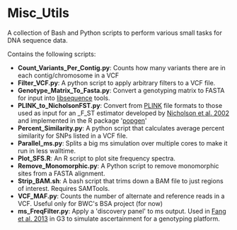 Misc_Utils
==========

A collection of Bash and Python scripts to perform various small tasks for DNA sequence data.

Contains the following scripts:
- **Count_Variants_Per_Contig.py**: Counts how many variants there are in each contig/chromosome in a VCF
- **Filter_VCF.py**: A python script to apply arbitrary filters to a VCF file.
- **Genotype_Matrix_To_Fasta.py**: Convert a genotyping matrix to FASTA for input into [libsequence](http://molpopgen.github.io/libsequence/) tools. 
- **PLINK_to_NicholsonFST.py**: Convert from [PLINK](http://pngu.mgh.harvard.edu/~purcell/plink/) file formats to those used as input for an _F_ST estimator developed by [Nicholson et al. 2002](http://onlinelibrary.wiley.com/doi/10.1111/1467-9868.00357/abstract) and implemented in the R package '[popgen](http://cran.r-project.org/web/packages/popgen/index.html)'
- **Percent_Similarity.py**: A python script that calculates average percent similarity for SNPs listed in a VCF file.
- **Parallel_ms.py**: Splits a big ms simulation over multiple cores to make it run in less walltime.
- **Plot_SFS.R**: An R script to plot site frequency spectra.
- **Remove_Monomorphic.py**: A Python script to remove monomorphic sites from a FASTA alignment.
- **Strip_BAM.sh**: A bash script that trims down a BAM file to just regions of interest. Requires SAMTools.
- **VCF_MAF.py**: Counts the number of alternate and reference reads in a VCF. Useful only for BWC's BSA project (for now)
- **ms_FreqFilter.py**: Apply a 'discovery panel' to ms output. Used in [Fang et al. 2013](http://www.g3journal.org/content/3/11/1945.abstract) in G3 to simulate ascertainment for a genotyping platform.
